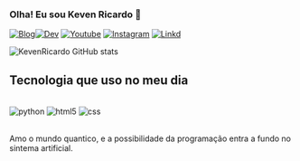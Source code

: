 ### Olha! Eu sou Keven Ricardo 👋

[![Blog](https://img.shields.io/badge/Blogger-FF5722?style=for-the-badge&logo=blogger&logoColor=white)](https://clientmcpe.blogspot.com/p/menu_5.html?m=1)[![Dev](https://img.shields.io/badge/dev.to-0A0A0A?style=for-the-badge&logo=dev.to&logoColor=white)](https://dev.to/kevenricardo)
[![Youtube](https://img.shields.io/badge/YouTube-FF0000?style=for-the-badge&logo=youtube&logoColor=white)](https://www.youtube.com/c/Kevenplay)
[![Instagram](https://img.shields.io/badge/Instagram-E4405F?style=for-the-badge&logo=instagram&logoColor=white)](https://www.instagram.com/kevenricardo7/?hl=pt-br)
[![Linkd](https://img.shields.io/badge/LinkedIn-0077B5?style=for-the-badge&logo=linkedin&logoColor=white)](https://www.linkedin.com/mwlite/in/keven-ricardo-rocha-costa-18a560135)

![KevenRicardo GitHub stats](https://github-readme-stats.vercel.app/api?username=KevenRicardo&show_icons=true&theme=dracula)

## Tecnologia que uso no meu dia

<div style="display: inline_block"><br/>
<img alaig="center" alt="python" src="https://img.shields.io/badge/Python-3776AB?style=for-the-badge&logo=python&logoColor=white"/>
<img alaig="center" alt="html5" src="https://img.shields.io/badge/HTML-239120?style=for-the-badge&logo=html5&logoColor=white"/>
<img alaig="center" alt="css" src="https://img.shields.io/badge/CSS-239120?&style=for-the-badge&logo=css3&logoColor=white"/>
</div><br/>

Amo o mundo quantico, e a possibilidade da programação entra a fundo no sintema artificial.
